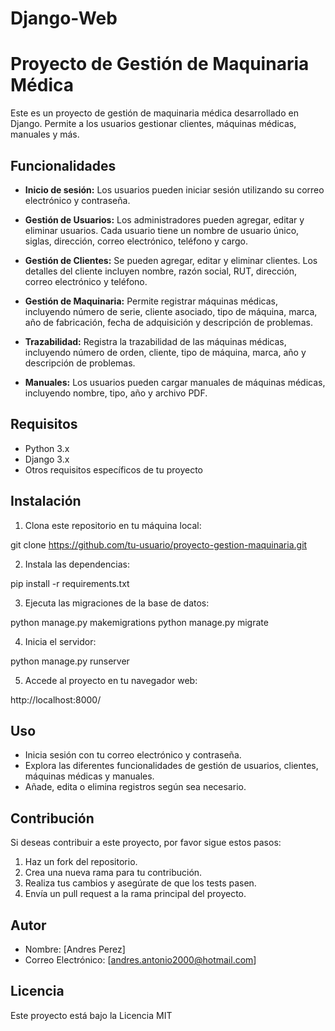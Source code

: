 # Django-Web
# Proyecto de Gestión de Maquinaria Médica

Este es un proyecto de gestión de maquinaria médica desarrollado en Django. Permite a los usuarios gestionar clientes, máquinas médicas, manuales y más.

## Funcionalidades

- **Inicio de sesión:** Los usuarios pueden iniciar sesión utilizando su correo electrónico y contraseña.

- **Gestión de Usuarios:** Los administradores pueden agregar, editar y eliminar usuarios. Cada usuario tiene un nombre de usuario único, siglas, dirección, correo electrónico, teléfono y cargo.

- **Gestión de Clientes:** Se pueden agregar, editar y eliminar clientes. Los detalles del cliente incluyen nombre, razón social, RUT, dirección, correo electrónico y teléfono.

- **Gestión de Maquinaria:** Permite registrar máquinas médicas, incluyendo número de serie, cliente asociado, tipo de máquina, marca, año de fabricación, fecha de adquisición y descripción de problemas.

- **Trazabilidad:** Registra la trazabilidad de las máquinas médicas, incluyendo número de orden, cliente, tipo de máquina, marca, año y descripción de problemas.

- **Manuales:** Los usuarios pueden cargar manuales de máquinas médicas, incluyendo nombre, tipo, año y archivo PDF.

## Requisitos

- Python 3.x
- Django 3.x
- Otros requisitos específicos de tu proyecto

## Instalación

1. Clona este repositorio en tu máquina local:

git clone https://github.com/tu-usuario/proyecto-gestion-maquinaria.git


2. Instala las dependencias:

pip install -r requirements.txt


3. Ejecuta las migraciones de la base de datos:

python manage.py makemigrations
python manage.py migrate


4. Inicia el servidor:

python manage.py runserver


5. Accede al proyecto en tu navegador web:

http://localhost:8000/


## Uso

- Inicia sesión con tu correo electrónico y contraseña.
- Explora las diferentes funcionalidades de gestión de usuarios, clientes, máquinas médicas y manuales.
- Añade, edita o elimina registros según sea necesario.

## Contribución

Si deseas contribuir a este proyecto, por favor sigue estos pasos:

1. Haz un fork del repositorio.
2. Crea una nueva rama para tu contribución.
3. Realiza tus cambios y asegúrate de que los tests pasen.
4. Envía un pull request a la rama principal del proyecto.

## Autor

- Nombre: [Andres Perez]
- Correo Electrónico: [andres.antonio2000@hotmail.com]

## Licencia

Este proyecto está bajo la Licencia MIT